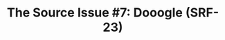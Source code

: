 ---
ee_id: '4214'
site: '1'
type: '2'
long_id: 2013-140 The Source Issue 7 Dooogle  (SRF-23)
url: 2013-140-the-source-issue-7-dooogle
year: '2015'
medium: Zine
commission: Creative Capital
add_credit:
dims:
pitch: Source code for my 2004 web “masterpiece” :/ Dooogle printed with archival
  inks and paper, ...........
ps:
live_url:
related: "[17] [2004-006-dooogle] 2004-006 Dooogle"
title: 'The Source Issue #7: Dooogle (SRF-23)'
youtube:
imgs: source-doogle-2013-140-detail-database-01-ih.jpg
subheading:
year2: '2015'
download: the-source-dooogle-2013-140-digital-master-ih.pdf
add_credits:
related_code: "[2203] [code-dooogle] Dooogle (Code)"
! '':
layout: things-i-made
---